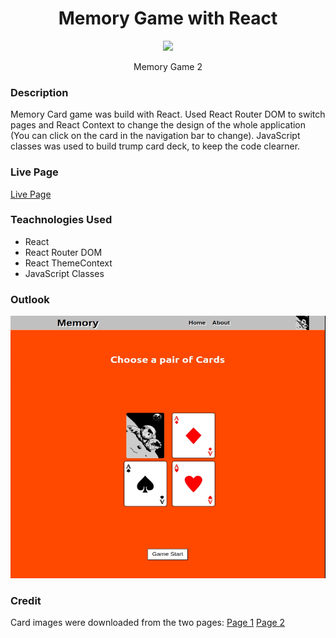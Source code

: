 <h1 align="center">Memory Game with React</h1>
<p align="center" width="100%">
<img src='https://res.cloudinary.com/dmaijlcxd/image/upload/v1680535120/two_designs_v2b0lz.png'>
</p>
<p align="center">
  Memory Game 2
</p>

### Description 
  Memory Card game was build with React. Used React Router DOM to switch pages and React Context to change the design of the whole application (You can click on the card in the navigation bar to change). JavaScript classes was used to build trump card deck, to keep the code clearner.  

### Live Page
[Live Page](https://satoshi-sh.github.io/memory_game2/)


### Teachnologies Used 
- React
- React Router DOM
- React ThemeContext
- JavaScript Classes

### Outlook
<p align="center" width="50%" height="50%">
<img src='https://github.com/Satoshi-Sh/git_resource/blob/main/memory_game.gif' width="550" height="420">
</p>


### Credit 
Card images were downloaded from the two pages:
[Page 1](https://en.wikipedia.org/wiki/Standard_52-card_deck)
[Page 2](https://tekeye.uk/playing_cards/svg-playing-cards)


